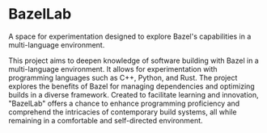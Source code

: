 # BazelLab
A space for experimentation designed to explore Bazel's capabilities in a multi-language environment.

This project aims to deepen knowledge of software building with Bazel in a multi-language environment. It allows for experimentation with programming languages such as C++, Python, and Rust. The project explores the benefits of Bazel for managing dependencies and optimizing builds in a diverse framework. Created to facilitate learning and innovation, "BazelLab" offers a chance to enhance programming proficiency and comprehend the intricacies of contemporary build systems, all while remaining in a comfortable and self-directed environment.